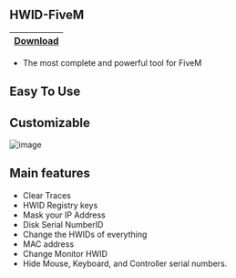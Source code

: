 ## HWID-FiveM

|[Download](https://patreon.com/HWID962)
|:------------- |


- The most complete and powerful tool for FiveM 
## Easy To Use
## Customizable

![image](https://i.imgur.com/8dsH90O.png)

## Main features
- Clear Traces
- HWID Registry keys
- Mask your IP Address
- Disk Serial NumberID
- Change the HWIDs of everything
- MAC address
- Change Monitor HWID
- Hide Mouse, Keyboard, and Controller serial numbers.

